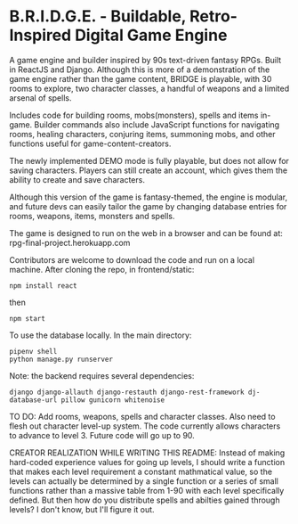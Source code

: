 # B.R.I.D.G.E. - Buildable, Retro-Inspired Digital Game Engine
A game engine and builder inspired by 90s text-driven fantasy RPGs.
Built in ReactJS and Django.
Although this is more of a demonstration of the game engine rather than the
game content, BRIDGE is playable, with 30 rooms to explore, two character classes,
a handful of weapons and a limited arsenal of spells.

Includes code for building rooms, mobs(monsters), spells and items
in-game. Builder commands also include JavaScript functions for navigating
rooms, healing characters, conjuring items, summoning mobs, and other
functions useful for game-content-creators.

The newly implemented DEMO mode is fully playable, but does not allow
for saving characters. Players can still create an account, which gives them the
ability to create and save characters.

Although this version of the game is fantasy-themed, the engine is modular, and
future devs can easily tailor the game by changing database entries for rooms, weapons,
items, monsters and spells.

The game is designed to run on the web in a browser and can be found at:
rpg-final-project.herokuapp.com

Contributors are welcome to download the code and run on a local machine.
After cloning the repo, in frontend/static:
```
npm install react
```
then
```
npm start
```

To use the database locally. In the main directory:
```
pipenv shell
python manage.py runserver
```

Note: the backend requires several dependencies:

```
django django-allauth django-restauth django-rest-framework dj-database-url pillow gunicorn whitenoise
```

TO DO: Add rooms, weapons, spells and character classes. Also need to flesh out
character level-up system. The code currently allows characters to advance to
level 3. Future code will go up to 90.

CREATOR REALIZATION WHILE WRITING THIS README: Instead of making hard-coded experience
values for going up levels, I should write a function that makes each level
requirement a constant mathmatical value, so the levels can actually be determined by
a single function or a series of small functions rather than a massive table
from 1-90 with each level specifically defined. But then how do you distribute
spells and abilties gained through levels? I don't know, but I'll figure it out.
